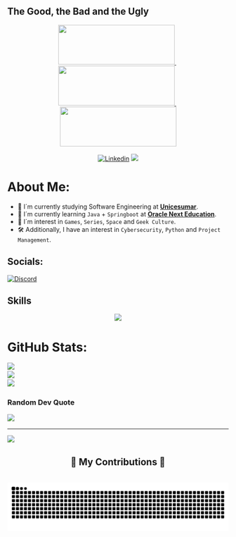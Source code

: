 <!---
DESCRIPTION
--->
## The Good, the Bad and the Ugly
<p float="left" align="center" >
  <a href="https://www.oracle.com/br/education/oracle-next-education/" style="border-radius: 10px;">
    <img src="https://github.com/EmersonPenelli/100-days-of-code-with-python-gifs/blob/main/ONE_logo_rgb.png" width="265" height="90"/>
  </a>
  &nbsp;
  <a href="https://ebaconline.com.br/" style="border-radius: 10px;">
    <img src="https://github.com/EmersonPenelli/100-days-of-code-with-python-gifs/blob/main/transferir.png" width="265" height="90"/>
  </a>
  &nbsp;
  <a href="https://github.com/EmersonPenelli/100-days-of-code-with-python" style="border-radius: 10px;">
    <img src="https://github.com/EmersonPenelli/100-days-of-code-with-python-gifs/blob/main/github_python_banner_python.png" width="265" height="90"/>
  </a>
</p>


<!---
SMALL ICONS
--->
<p align="center">
  <a href='www.linkedin.com/in/emerson-penelli' target="_blank"><img alt='Linkedin' src='https://img.shields.io/badge/LinkedIn-100000?style=flat&logo=Linkedin&logoColor=white&labelColor=0A66C2&color=0A66C2'/></a>
  </a>
  <img src="https://komarev.com/ghpvc/?username=EmersonPenelli&style=flat&color=blue"></a>
  </a>
</p>

#  About Me:
* 🌱 I´m currently studying  Software Engineering at [**Unicesumar**](https://www.unicesumar.edu.br/).<br>
* 👀 I´m currently learning `Java` + `Springboot` at [**Oracle Next Education**](https://www.oracle.com/br/education/oracle-next-education/).<br>
* 🚀 I´m interest in `Games`, `Series`, `Space` and `Geek Culture`.<br>
* 🛠️ Additionally, I have an interest in `Cybersecurity`, `Python` and `Project Management`.


## Socials:
[![Discord](https://img.shields.io/badge/Discord-%237289DA.svg?logo=discord&logoColor=white)](https://discord.gg/Emersan#7197)  

<!---
BIG ICONS
--->
## Skills
<p align="center">
  <a href="https://skillicons.dev">
    <img src="https://skillicons.dev/icons?i=python,cs,java,js,html,css,react,git,github,vscode,flask,django,postgres,figma,aws" />
  </a>
</p>

#  GitHub Stats:
![](https://github-readme-stats.vercel.app/api?username=emersonpenelli&theme=blueberry&hide_border=false&include_all_commits=true&count_private=false)<br/>
![](https://github-readme-streak-stats.herokuapp.com/?user=emersonpenelli&theme=blueberry&hide_border=false)<br/>
![](https://github-readme-stats.vercel.app/api/top-langs/?username=emersonpenelli&theme=blueberry&hide_border=false&include_all_commits=true&count_private=false&layout=compact)

###  Random Dev Quote
![](https://quotes-github-readme.vercel.app/api?type=horizontal&theme=tokyonight)

---
[![](https://visitcount.itsvg.in/api?id=emersonpenelli&icon=5&color=1)](https://visitcount.itsvg.in)


<div align="center">
  <h2>🐍 My Contributions 🐍</h2>
  <br>
  <img alt="snake eating my contributions" src="https://raw.githubusercontent.com/EmersonPenelli/EmersonPenelli/output/github-contribution-grid-snake.svg" />
  
  <br/><br/><br/>
</div>
